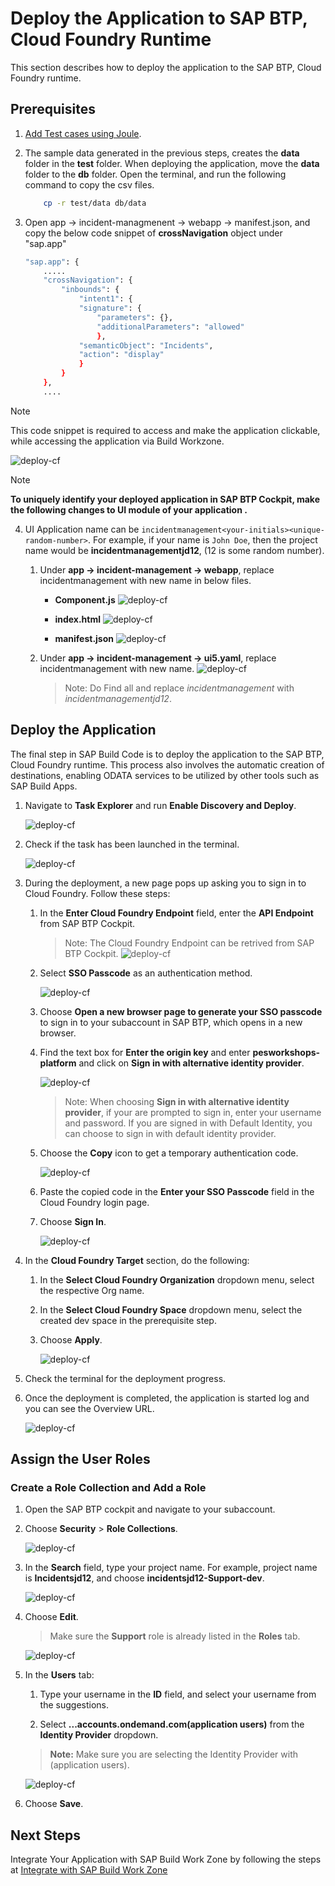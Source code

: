 # Deploy the Application to SAP BTP, Cloud Foundry Runtime

This section describes how to deploy the application to the SAP BTP, Cloud Foundry runtime.

## Prerequisites

1. [Add Test cases using Joule](./testcase.md).
 
2. The sample data generated in the previous steps, creates the **data** folder in the **test** folder. When deploying the application, move the **data** folder to the **db** folder. Open the terminal, and run the following command to copy the csv files.

    ```sh
        cp -r test/data db/data
    ```

3. Open app &rarr; incident-managmenent &rarr; webapp &rarr; manifest.json, and copy the below code snippet of **crossNavigation** object under "sap.app"

    ```sh
    "sap.app": {
        .....
        "crossNavigation": {
            "inbounds": {
                "intent1": {
                "signature": {
                    "parameters": {},
                    "additionalParameters": "allowed"
                    },
                "semanticObject": "Incidents",
                "action": "display"
                }
            }
        },
        ....
    ```

> [!Note] 
> This code snippet is required to access and make the application clickable, while accessing the application via Build Workzone.

![deploy-cf](../images/deploy-cf/crossnavigation.png)  


> [!Note]
> **To uniquely identify your deployed application in SAP BTP Cockpit, make the following changes to UI module of your application .**

4. UI Application name can be `incidentmanagement<your-initials><unique-random-number>`. For example, if your name is `John Doe`, then the project name would be **incidentmanagementjd12**, (12 is some random number). 

    1. Under **app -> incident-management -> webapp**, replace incidentmanagement with new name in below files.

        - **Component.js**
            ![deploy-cf](../images/deploy-cf/componentjs.png)  

        - **index.html**
            ![deploy-cf](../images/deploy-cf/index.png)

        - **manifest.json**
            ![deploy-cf](../images/deploy-cf/manifest.png)

    2. Under **app -> incident-management -> ui5.yaml**, replace incidentmanagement with new name.
            ![deploy-cf](../images/deploy-cf/ui5.png)

        > Note: Do Find all and replace *incidentmanagement* with *incidentmanagementjd12*. 


## Deploy the Application

The final step in SAP Build Code is to deploy the application to the SAP BTP, Cloud Foundry runtime. This process also involves the automatic creation of destinations, enabling ODATA services to be utilized by other tools such as SAP Build Apps.

1. Navigate to **Task Explorer** and run **Enable Discovery and Deploy**.

    ![deploy-cf](../images/deploy-cf/taskexplorer.png)

2. Check if the task has been launched in the terminal.

    ![deploy-cf](../images/deploy-cf/deploy_cf_terminal.png)

3. During the deployment, a new page pops up asking you to sign in to Cloud Foundry. Follow these steps:

    1. In the **Enter Cloud Foundry Endpoint** field, enter the **API Endpoint** from SAP BTP Cockpit.

        > Note: The Cloud Foundry Endpoint can be retrived from SAP BTP Cockpit.
        ![deploy-cf](../images/deploy-cf/retrieve_endpoint.png) 

    2. Select **SSO Passcode** as an authentication method.

        ![deploy-cf](../images/deploy-cf/ssopasscode.png)

    3. Choose **Open a new browser page to generate your SSO passcode** to sign in to your subaccount in SAP BTP, which opens in a new browser.

    4. Find the text box for **Enter the origin key** and enter **pesworkshops-platform** and click on **Sign in with alternative identity provider**.

        ![deploy-cf](../images/deploy-cf/tenant_login.png)

        > Note: When choosing **Sign in with alternative identity provider**, if your are prompted to sign in, enter your username and password.
        > If you are signed in with Default Identity, you can choose to sign in with default identity provider.

    5. Choose the **Copy** icon to get a temporary authentication code.

        ![deploy-cf](../images/deploy-cf/deploy_auth_code.png)
    
    6. Paste the copied code in the **Enter your SSO Passcode** field in the Cloud Foundry login page.

    7. Choose **Sign In**.

        ![deploy-cf](../images/deploy-cf/deploy_sign_in.png)

4. In the **Cloud Foundry Target** section, do the following:

    1. In the **Select Cloud Foundry Organization** dropdown menu, select the respective Org name.

    2. In the **Select Cloud Foundry Space** dropdown menu, select the created dev space in the prerequisite step. 

    3. Choose **Apply**.

        ![deploy-cf](../images/deploy-cf/cf_targets.png)

5. Check the terminal for the deployment progress. 

6. Once the deployment is completed, the application is started log and you can see the Overview URL.

    ![deploy-cf](../images/deploy-cf/deploy_completed.png)

## Assign the User Roles

### Create a Role Collection and Add a Role

1. Open the SAP BTP cockpit and navigate to your subaccount.

2. Choose **Security** > **Role Collections**.

    ![deploy-cf](../images/deploy-cf/role_create.png)

3. In the **Search** field, type your project name. For example, project name is **Incidentsjd12**, and choose **incidentsjd12-Support-dev**.

    ![deploy-cf](../images/deploy-cf/select_support_role.png)

4. Choose **Edit**.

    > Make sure the **Support** role is already listed in the **Roles** tab.

    ![deploy-cf](../images/deploy-cf/check_support.png)

5. In the **Users** tab:

    1. Type your username in the **ID** field, and select your username from the suggestions.

    2. Select **...accounts.ondemand.com(application users)** from the **Identity Provider** dropdown.

    > **Note:** Make sure you are selecting the Identity Provider with (application users).

    ![deploy-cf](../images/deploy-cf/add_user.png)

6. Choose **Save**.

## Next Steps

Integrate Your Application with SAP Build Work Zone by following the steps at [Integrate with SAP Build Work Zone](integrate-workzone.md)
